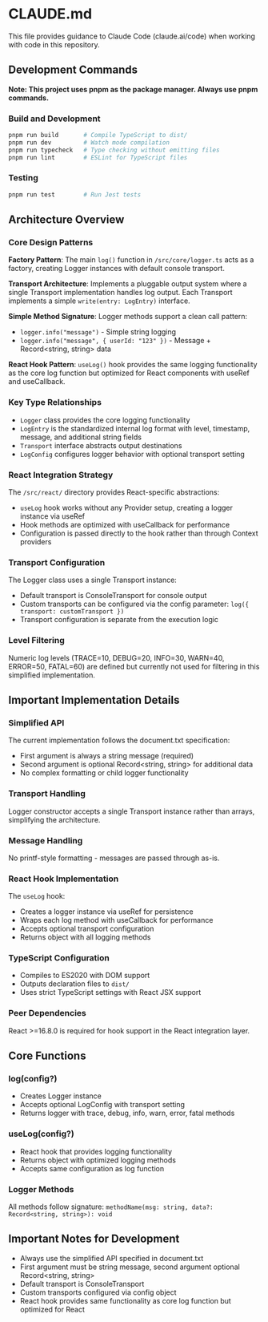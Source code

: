 # CLAUDE.md

This file provides guidance to Claude Code (claude.ai/code) when working with code in this repository.

## Development Commands

**Note: This project uses pnpm as the package manager. Always use pnpm commands.**

### Build and Development
```bash
pnpm run build       # Compile TypeScript to dist/
pnpm run dev         # Watch mode compilation
pnpm run typecheck   # Type checking without emitting files
pnpm run lint        # ESLint for TypeScript files
```

### Testing
```bash
pnpm run test        # Run Jest tests
```

## Architecture Overview

### Core Design Patterns

**Factory Pattern**: The main `log()` function in `/src/core/logger.ts` acts as a factory, creating Logger instances with default console transport.

**Transport Architecture**: Implements a pluggable output system where a single Transport implementation handles log output. Each Transport implements a simple `write(entry: LogEntry)` interface.

**Simple Method Signature**: Logger methods support a clean call pattern:
- `logger.info("message")` - Simple string logging
- `logger.info("message", { userId: "123" })` - Message + Record<string, string> data

**React Hook Pattern**: `useLog()` hook provides the same logging functionality as the core log function but optimized for React components with useRef and useCallback.

### Key Type Relationships

- `Logger` class provides the core logging functionality
- `LogEntry` is the standardized internal log format with level, timestamp, message, and additional string fields
- `Transport` interface abstracts output destinations
- `LogConfig` configures logger behavior with optional transport setting

### React Integration Strategy

The `/src/react/` directory provides React-specific abstractions:
- `useLog` hook works without any Provider setup, creating a logger instance via useRef
- Hook methods are optimized with useCallback for performance
- Configuration is passed directly to the hook rather than through Context providers

### Transport Configuration

The Logger class uses a single Transport instance:
- Default transport is ConsoleTransport for console output
- Custom transports can be configured via the config parameter: `log({ transport: customTransport })`
- Transport configuration is separate from the execution logic

### Level Filtering

Numeric log levels (TRACE=10, DEBUG=20, INFO=30, WARN=40, ERROR=50, FATAL=60) are defined but currently not used for filtering in this simplified implementation.

## Important Implementation Details

### Simplified API
The current implementation follows the document.txt specification:
- First argument is always a string message (required)
- Second argument is optional Record<string, string> for additional data
- No complex formatting or child logger functionality

### Transport Handling
Logger constructor accepts a single Transport instance rather than arrays, simplifying the architecture.

### Message Handling
No printf-style formatting - messages are passed through as-is.

### React Hook Implementation
The `useLog` hook:
- Creates a logger instance via useRef for persistence
- Wraps each log method with useCallback for performance
- Accepts optional transport configuration
- Returns object with all logging methods

### TypeScript Configuration
- Compiles to ES2020 with DOM support
- Outputs declaration files to `dist/`
- Uses strict TypeScript settings with React JSX support

### Peer Dependencies
React >=16.8.0 is required for hook support in the React integration layer.

## Core Functions

### log(config?)
- Creates Logger instance
- Accepts optional LogConfig with transport setting
- Returns logger with trace, debug, info, warn, error, fatal methods

### useLog(config?)
- React hook that provides logging functionality
- Returns object with optimized logging methods
- Accepts same configuration as log function

### Logger Methods
All methods follow signature: `methodName(msg: string, data?: Record<string, string>): void`

## Important Notes for Development

- Always use the simplified API specified in document.txt
- First argument must be string message, second argument optional Record<string, string>
- Default transport is ConsoleTransport
- Custom transports configured via config object
- React hook provides same functionality as core log function but optimized for React
